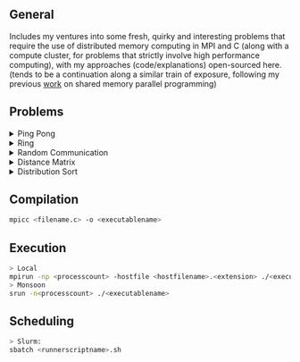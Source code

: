 General
---
Includes my ventures into some fresh, quirky and interesting problems that require the use of distributed memory computing in MPI and C (along with a compute cluster, for problems that strictly involve high performance computing), with my approaches (code/explanations) open-sourced here. (tends to be a continuation along a similar train of exposure, following my previous [work](https://github.com/Anirban166/P-for-Parallel-Programming) on shared memory parallel programming)

Problems
---
<details>
<summary> Ping Pong</summary>

- Problem/Question: [Ping Pong](https://jan.ucc.nau.edu/mg2745/pedagogic_modules/courses/hpcdataintensive/mpi_communication_0/#programming-activity-1)
  
- My solution: [PingPong.c](https://github.com/Anirban166/High-Performance-Computing/blob/main/Programs/PingPong.c)
  
- Code explanation:

A fairly straightforward program, wherein after the initial setup of the MPI execution environment and required variables, I first do a parity check since the process count must be even for this scenario. I then declare some variables, namely ‘buffer’ (to store an integer element for a call to `MPI_Recv`), ‘localCounter’ (to store the ping pong count for each process rank) and ‘partnerRank’ (to store the process rank of the other process in a pair). Then within a for loop that iterates for the total number of ping pong communications that one desires for each process rank, I make calls to `MPI_Send` and `MPI_Recv` to send to the other process in a pair its rank itself (not the calling rank, but its ping pong partner rank), and then to receive that element by the same respectively. After such steps for each, the calling rank updates its local counter by the rank of its partner (which again, is the other process that forms their pair). Finally, the local counters of all the process ranks are printed out after the loop ends.
</details>

<details>
<summary> Ring</summary>

## Version 1.0 
  
- Problem/Question: [Ring Communication (blocking sends)](https://jan.ucc.nau.edu/mg2745/pedagogic_modules/courses/hpcdataintensive/mpi_communication_2/#programming-activity-2)
  
- My solution: [Ring.c](https://github.com/Anirban166/High-Performance-Computing/blob/main/Programs/Ring.c)
  
- Code explanation:
  
Following the topology of communication that it is indicative of, I created a ‘ring’ by sending and receiving from one process rank to the next and from one process rank to its former (as per the looped structure) in order respectively. The only special case (that deviates away from a logical chain of plus/minus one) to think of here is for the process with rank 0 (since it receives from the last element), for which I created a separate receive block at the end, set apart from the other process ranks. For the sends altogether (taking rank 0 into account), I used some simple modular arithmetic to ensure each process gets its immediately next rank in the ring. I used a variable called ‘token’ to be both the sending and receiving integer unit throughout the communications that take place, and then another variable for the local counter, which I set to 0 initially and then updated accordingly after receives. I first made a block for the case for when the process ranks other than 0 would be receiving the token from their immediately preceding ranks (`rank - 1`). Then I set the token to be the current rank and send that data via a call to `MPI_Send`. Notice that this part would go first for rank 0, and thus there is no deadlock in that case. The only remaining receive that has not been covered so far is rank 0, so I make a separate receive for that right after the generalized send, again to work without any deadlocks. For both of these cases, I increment my local counter for the process rank in play by the value of the token, which again is nothing but the received value from the former process rank with its value itself. This entire logic is put in a loop (which runs for the communication count desired), after which I print the local counters of each rank.
 
## Version 2.0 
  
- Problem/Question: [Ring Communication (non-blocking sends)](https://jan.ucc.nau.edu/mg2745/pedagogic_modules/courses/hpcdataintensive/mpi_communication_2/#programming-activity-3)  

- My solution: [RingV2.c](https://github.com/Anirban166/High-Performance-Computing/blob/main/Programs/RingV2.c)
  
- Code explanation:   
  
Given that I have to use `MPI_Isend`, I didn’t worry about the communication in the network being blocking in nature, as a forethought to coding out the solution for this. 
One change with respect to the former version was that I wrote my send calls for my token at the very beginning, instead of the case of emplacing them after the first conditional block which is for processes with ranks other than 0 (although completely possible to do so in the former, just wanted to make this approach slightly different). 
At this point, I also made the blocks for receiving an if-else conditional rather than two separate if branches (as I had to for incorporating the send in between earlier) as I avoided this in my former approach. For the receives, they are followed by calls to `MPI_Wait` with the usual request and status variables sent to keep track of the send-receive communications for each process.  
</details>

<details>
<summary> Random Communication</summary>

## Version 1.0 
  
- Problem/Question: [Random Communication](https://jan.ucc.nau.edu/mg2745/pedagogic_modules/courses/hpcdataintensive/mpi_communication_3/#programming-activity-4)
  
- My solution: [Random.c](https://github.com/Anirban166/High-Performance-Computing/blob/main/Programs/Random.c)
  
- Code explanation:
  
The key for my approach is to distribute the randomly generated rank (which I call to be the ‘target’ rank) among processes other than itself and rank 0, which in turn can be used to configure all other processes. That piece of datum is all that was needed to solve the missing piece of the puzzle, although it can be slightly tricky to figure parts for the rest of the functionality of the program, as but analyzing the data flow and affixing a strategy on pen and paper (nothing too complex!) helps. 

So the way I thought of this in general was that there are three possible states a given process is in: sender, target, and a listener who waits for a signal (like a broadcast). Rank 0 starts as the Sender, and all other ranks start as listeners, listening to 0 for the target rank it generates. From there, either they are that target rank, and thus have to receive the counter, or which I like to call the ‘payload’, add their rank to it, check if the total iteration limit has been reached, and send out the next broadcast (one after another in succession) or they aren't and they just listen to that target rank for the next signal. Thus at the start of the program, the process with rank 0 is in sender mode, and everything else in listener mode. Rank 0 generates the next sender, and broadcasts that rank to everyone. Every process that isn't this target doesn't change state - they're still broadcast listeners - but instead of listening for 0, they listen for the target that rank 0 just distributed. The process that is this target instead enters target mode, where it receives that payload and the current iteration from the sender. At this point there's a tiny change in logic. For rank 0, it just stops, since it will never be the next target, but any other sender would now enter the listener mode, listening to the target they previously broadcast themselves and the target, now that it has the payload and the total iteration count, increases the counter in the payload, and becomes the new sender. From here, it either broadcasts out the target rank that it randomly generated, and the process repeats, or every rank shuts down because the total iteration limit has been reached, depending on the value of iteration value passed around.

At the start, every process except the one with rank 0 initiates a read from rank 0, and 0 itself starts the counter payload at 0. From here, a step-wise process is repeated generically which begins when the current sender picks a random rank to send to, and it sends out this rank in a broadcast-sort of manner to all other ranks. The reason for me using ‘sort-of’ here is that I created a function that behaves like a broadcast (pseudo-broadcast would be another word for it I suppose), but it doesn’t send the information to the calling rank or to rank 0 itself, which as I found are unnecessary, thus making my function in fact better than MPI_Bcast for this case. Next up, if the rank received does not match the rank of the process that did the receiving, the process starts listening for a message from that rank. The rank that is equal to this target rank prepares to receive the payload from the current sender. And of course, the current sender sends the payload to this randomly chosen rank, prior to waiting for a message from that rank. The chosen rank receives the payload or the counter, processes it (in this case, just adds its rank to the existing counter value) and becomes the current sender. This whole process is done in an infinite loop that will just continue till the maximum number of desired iterations (10 as per requirement here) have been reached, in which case, the break statements I introduced for cases of the target rank (to be 0 or equal to the randomly generated rank) within the loop will get the ranks out.
 
## Version 2.0 
  
- Problem/Question: [Random Communication (using `MPI_ANY_SOURCE`)](https://jan.ucc.nau.edu/mg2745/pedagogic_modules/courses/hpcdataintensive/mpi_communication_3/#programming-activity-5)
  
- My solution: [RandomV2.c](https://github.com/Anirban166/High-Performance-Computing/blob/main/Programs/RandomV2.c)
  
- Code explanation: 
  
Much like in my previous program, everyone but rank 0 starts by listening for the incoming payload, and rank 0 just sends out the counter (and iteration count) of 0 to start with a randomly generated target rank. But the key part that makes it much easier hereafter from this point was that I did not have to worry about which rank to receive from (which is pretty much the whole point of this programming activity, or rather alternate version of the former I believe), as I could just use `MPI_ANY_SOURCE` within my receives. This also reduced the amount of times I had to call my pseudo-broadcast function, which I just hardcoded instead of making a function, since it’s just one loop. I used this loop to send the iteration limit to the other ranks (apart from the calling one, and apart from rank 0), and accordingly made changes to the iteration check with respect to the former version. Note that I have to use the limit as a variable declared in main instead of the using the macro from the `#define`, as it gets treated as an lvalue inside the call or as an argument to `MPI_Send`.  
</details>

<details>
<summary> Distance Matrix</summary>

## Version 1.0
  
- Problem/Question: [Row-wise Distance Matrix Computation](https://jan.ucc.nau.edu/mg2745/pedagogic_modules/courses/hpcdataintensive/distance_matrix_1/#programming-activity-1)
  
- My solution: [DistanceMatrix.c](https://github.com/Anirban166/High-Performance-Computing/blob/main/Programs/DistanceMatrix.c)
  
- Code explanation:
  
After the initial setup of the MPI execution environment, I declare pointers for the dataset (1D) and the distance matrix (2D), then take in as input three command line arguments apart from the executable name, (removed block size because it’s irrelevant and unused for this one) which are in order, the number of lines in the dataset N, the dimension of the dataset (which is always 90) and the name of the dataset file. I then allocate memory for the entire dataset, which is an array of N, with each array having space for 90 doubles.
Next up, I make rank 0 collect the time prior to computation (or even allocation of memory for the distance matrix) with a call to `MPI_Wtime()`. I then declare a pointer for an 1D array to hold the entire 1:N range, to be distributed and made specific to all the ranks soon, and another array of the same purpose to act as the receiving buffer element for my call to `MPI_Scatter()`, and thereafter as the range array itself, for each rank locally. This range again, is nothing but elements of the dataset, and thus I assign elements 0 to (N-1) after allocating memory for it.

Given N ranks, I assign the row size to be N divided by the number of ranks, with a separate special case for the last rank which I assign to have the remaining leftover rows if N doesn’t divide the process rank count evenly. For both cases, I allocate memory for my range array, and make my scatter call which distributes this to all ranks in order, so that each can now refer to their own set of data to work on based on the range provided. Again, for the case where leftover rows remain, I increase the range for the last rank to accommodate them. I had to do this after the call to scatter, given that scatter distributes the data evenly or with fair proportion.
I then allocate memory for my distance matrix based on the row size local to the running rank, as per set requirements. I then loop over the local row size times the number of columns or N, and then within that nested loop, loop over the dimensions. Within the innermost loop, I assign the index (to be used to access the distance matrix) for the rows (i.e., with respect to the outermost loop variable) to be the local range that is for the running rank. Thereafter, I compute the sum of elements inside of the square root for the distance equation with the column indexed element subtracted from the local row indexed element, and this being done 90 times for each dimension. Outside this loop, I simply get the square root of this value to obtain the required distance, which accounts for one spot in the distance matrix.

Following the completion of the distance matrix computation, I use rank 0 to print out the difference between the time obtained at that point (right after the triple-nested for loops) and the start time obtained earlier, to display the elapsed time as required. I then compute the local sum for each rank, summing up all the distances that particular rank computed. I follow up with a sum reduction using `MPI_Reduce()` to add up the local sums from each rank into a variable accounting for the global sum of distances, which I then print out using rank 0. Lastly, I deallocate memory for all the arrays that I used with calls to `free()`.

In order to validate that this parallelized MPI solution of mine is correct, I wrote the distance matrix elements (whitespace separated among rows) to a file for N = 100 and then performed a diff between my sequential reference implementation, which is nothing but a separate simple program that similarly used three loops (rows, columns, dimensions uptil N, N and 90 respectively) to compute the distance matrix from the dataset, and two loops (rows, columns) to write to another file. The diff showed no output, implying that there are no changes in between the two files, being indicative of my parallel solution being correct. While it was easy to dump the output to the sequential version, it was slightly tricky for the parallel version at the beginning, i.e. to make each rank write the part of distances it computed to the output file without any overlaps or in an organized or turn wise fashion. Race conditions are what one would expect, given that writing to a file is not thread or rank safe. I used append mode with both and read and write permissions (a+), and then sent an element to the next rank before writing the contents from the current rank, so as to initiate the ‘blocking’ behavior which makes the other rank wait its turn, being unable to print their set of elements (which again, would otherwise lead to the unorganized overlapped writes and a mess in general). I then receive on the next rank so that it can now get out of the wait and proceed to write its computed distances to the file for its turn. I did this for 2 process ranks, given that should be enough for a ‘parallel’ implementation, but this can be extended further (like rank 1 can send to rank 2 before it writes its elements, then rank 2 can send to rank 3 and so on, with the receives being in the immediately successive rank) for any set of ranks (could also use a broadcast strategy or anything that makes ranks wait its turn).
 
## Version 2.0
  
- Problem/Question: [Tiled Distance Matrix Computation](https://jan.ucc.nau.edu/mg2745/pedagogic_modules/courses/hpcdataintensive/distance_matrix_2/#programming-activity-2)  

- My solution: [DistanceMatrixV2.c](https://github.com/Anirban166/High-Performance-Computing/blob/main/Programs/DistanceMatrixV2.c)
  
- Code explanation:   
  
The core refactoring to be done here is for the nested loops that compute the distance matrix (keeping the rest of the code same/unaffected), which I’ll admit, required a bit of pen and paper to discern the breakdown for the tiling.

For any tile size, it will have dimensions of equal length, i.e. both the width and height will be the same, given that it's a square tile or block. I denote this length to be the ‘step size’ across both rows and columns (or directions across the x and y axes). I assign this step size is assigned to be the tile/block size that the user would input, and incrementally go forth. Since each rank has its own row size local to it, I needed to make sure that it doesn’t fall short on the length of the block size, thus, I impose the step size to be the local row size for the rank in the case it is strictly less than the block size, so as to stay within bounds for the row wise progression.

I then create loops to go through the rows (following increments of the step size) and then the columns (increments of the block size, which is the same as the step size, unless a lower local row count would change its value) for the tiles. Inside this nested loop, I first iterate based on the rows (i.e., with respect to the outermost loop’s index variable) until the constraints of being within the next step size (for the tile) and under the local row size (for the rank) are met. Then within that, I iterate through the columns, which again have the column-wise version of the tile and rank constraints.

Finally, I emplace the loop for the dimensions that iterates through 90 times. This part remains the exact same as my solution to the former row-wise version, as I assigned the index (to be used for accessing the distance matrix) for the rows to be the local range for the running rank and thereafter, I simply compute the sum of the elements (inside of the square root for the distance equation) with the column indexed element subtracted from the local row indexed element for each dimension. Again, I simply compute the square root of this summed value outside this innermost loop (for iterating through the dimensions) in order to obtain the required distance, which accounts for one element or distance in the distance matrix.  
</details>

<details>
<summary> Distribution Sort</summary>

## Version 1.0
  
- Problem/Question: [Distribution Sort on Uniformly Distributed Data](https://jan.ucc.nau.edu/mg2745/pedagogic_modules/courses/hpcdataintensive/distribution_sort_1/#programming-activity-1)
  
- My solution: [DistributionSortV1.c](https://github.com/Anirban166/High-Performance-Computing/blob/main/Programs/DistributionSortV1.c)
  
- Code explanation:
  
After the initial setup of the MPI execution environment, each rank is made to generate its own portion (equal to the total data points divided by the process count) of the uniform data to be sorted using the `generateData` function, and thereafter, memory is allocated for the send and receive buffers for each rank, and for the dataset in general. Now post this starter code, I declare variables to hold timings for the distribution, sorting and overall execution of the computations. I then use a sum reduction (`MPI_SUM`) to add up the local sums from each rank into a variable accounting for the global sum of all array elements across all ranks, which I then print out using rank 0. The value that I get is what I would compare while doing the same after the data has been sorted, as a required sanity check to ensure that the data is left unaffected or is correct. 

I emplace a barrier right after this to collect the start time for the overall computation's time measurement, ensuring that all ranks have reached up till this point. I proceed to allocate memory and then assign the ranges of data that each rank would get and work upon in a 2D array, wherein the first element of each 1D array denotes the starting position (with the interval size given by the ratio of `MAXVAL` is to the number of processes) and the second element denotes the end. I then broadcast these two values for all the ranks to know the ranges of the data. Now proceeding to the data distribution part, I first begin by collecting the starting time point for this metric, then I initialize a counter to hold the number of elements or size of the dataset for a rank. I then iterate over all the ranks to assign the appropriate portion of the data (less than the upper bound and equal to or greater than the lower bound, given by the two elements in the 2D array for each rank that was broadcasted) to each rank from the entire dataset if the data is on the range designated for the rank. If not, then I collect the data in a buffer and keep track of the size of it required to be sent by a counter which gets updated for the amount of data that lies in the range for the rank (same logic following the if-conditional up till this point). I then use two non-blocking asynchronous sends to send the required portion of data and the size (total number of elements) of it for each rank one by one through the iterations of the loop, and then for the size that is received, I use that number to iterate that many times and assign the correctly partitioned data for the rank, all before exiting the loop for ranks.  

Thereafter, I collect the time again which is the time point that denotes the end of the data distribution and the start of the sorting phase. I proceed with a call to qsort with the provided helper function to compare elements in its arguments. Right after, I collect the time again for the final time, which as a time point denotes the end of both the sorting and the total computation time for the core portion. I then compute the time measurements by getting out the differences between the appropriate start and end points. I follow with a reduction (`MPI_MAX`) on all three of these time measurements, and then proceed to print them. As the required sanity check, I compute the global sum of all the array elements in the data set across all ranks via a reduction of the local sums like I did previously (prior to data distribution).
Lastly, I deallocate memory for all the variables that I used with calls to `free()`.
 
## Version 2.0
  
- Problem/Question: [Distribution Sort on Exponentially Distributed Data](https://jan.ucc.nau.edu/mg2745/pedagogic_modules/courses/hpcdataintensive/distribution_sort_2/#programming-activity-2)  

- My solution: [DistributionSortV2.c](https://github.com/Anirban166/High-Performance-Computing/blob/main/Programs/DistributionSortV2.c)
  
- Code explanation:   
  
The only change here with respect to the version above is the introduction of the function that generates random values from the exponential distribution, and the use of it to generate the data (using a lambda or rate of change constant of 4 as passed on line 198 in DistributionSortV2.c) inside the function `generateData`.

## Version 3.0
  
- Problem/Question: [Distribution Sort on Exponentially Distributed Data with Histogram](https://jan.ucc.nau.edu/mg2745/pedagogic_modules/courses/hpcdataintensive/distribution_sort_3/#programming-activity-3)  

- My solution: [DistributionSortV3.c](https://github.com/Anirban166/High-Performance-Computing/blob/main/Programs/DistributionSortV3.c)
  
- Code explanation: 

The core refactor or rather addition here with respect to the version above was pre-computing the histogram or getting the frequency-based ranges for the ranks prior to data distribution. I start by declaring and allocating memory for two counters holding `MAXVAL` number of elements that keeps track of the frequency of a data in a rank and across all ranks globally, following with initialization of these arrays to zero for all the elements. I then make the ranks compute the frequency of each data element in their local counters and for the other ones other than rank 0, have them send these back to rank 0 for computing the values for the global counter. 

After I receive the local counters from each rank (inside a loop that iterates up till the process count, getting a receive from all the other ranks apart from 0 itself) at rank 0, I update my global counter array by incrementing it with the local ones (this is followed after the receives in the same loop, with the loop indices taking care of the appropriate counter indexing). I then declared a variable to hold the ratio of data distribution for each rank, and one to set the range for each rank in a loop. I also used two counters here, one for accounting and keeping up with the frequency values of the global counter, and one to set the range for each rank incrementally.

Now inside a loop that runs up till the global upper bound (`MAXVAL`) and until all the ranks have got their ranges, I set for each rank the range which is based on the distribution ratio and adjusted (or shifted) based on the frequencies of the data. I used a separate variable to keep track of the minimum range for each rank to start next with, and there is a corner case for the last rank in order to accommodate the leftover portion of data. After the adjusted ranges have been computed for all the ranks, I broadcast these and proceed just like I did for the versions above.
</details>

Compilation
---
```sh
mpicc <filename.c> -o <executablename>
```

Execution
---
```sh
> Local
mpirun -np <processcount> -hostfile <hostfilename>.<extension> ./<executablename>
> Monsoon
srun -n<processcount> ./<executablename>
```

Scheduling
---
```sh
> Slurm:
sbatch <runnerscriptname>.sh
```
